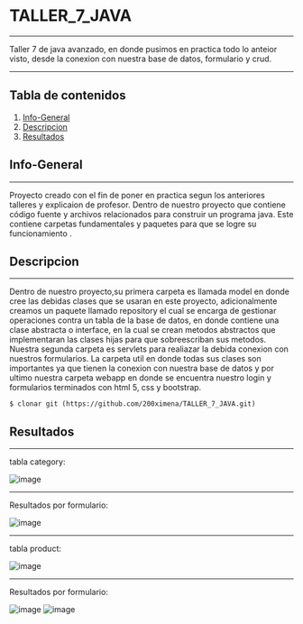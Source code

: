 # TALLER_7_JAVA
***
Taller 7 de java avanzado, en donde pusimos en practica todo lo anteior visto, desde la conexion con nuestra base de datos, formulario y  crud.
****

## Tabla de contenidos 

1. [Info-General](#info-general)
2. [Descripcion](#descripcion)
3. [Resultados](#resultados)


## Info-General
***
Proyecto creado con el fin de poner en practica segun los anteriores talleres y explicaion de profesor.
Dentro de nuestro proyecto que contiene código fuente y archivos relacionados para construir un programa java. Este contiene carpetas fundamentales y paquetes para que se logre su funcionamiento .

## Descripcion
***
Dentro de nuestro proyecto,su primera carpeta es llamada model en donde cree las debidas clases que se usaran en este proyecto, adicionalmente creamos un paquete llamado repository el cual se encarga de gestionar operaciones contra un tabla de la base de datos, en donde contiene una clase abstracta o interface, en la cual se crean metodos abstractos que implementaran las clases hijas para que sobreescriban sus metodos.
Nuestra segunda carpeta es servlets para realiazar la debida conexion con nuestros formularios.
La carpeta util en donde todas sus clases son importantes ya que tienen la conexion con nuestra base de datos y por ultimo nuestra carpeta webapp en donde se encuentra nuestro login y formularios terminados con html 5, css y bootstrap.

```
$ clonar git (https://github.com/200ximena/TALLER_7_JAVA.git)
```

## Resultados
***
tabla category:

![image](https://github.com/200ximena/TALLER_7_JAVA/assets/128264476/0d6c4d1f-1ef9-419c-9d72-19d5e319dc66)
***
Resultados por formulario:

![image](https://github.com/200ximena/TALLER_7_JAVA/assets/128264476/6d61e3e5-2e6d-4bb3-b831-a13f3ea555f8)
***
tabla product:

![image](https://github.com/200ximena/TALLER_7_JAVA/assets/128264476/1611f5e9-7569-404a-a6c0-fdb1c31fffc3)
***
Resultados por formulario:

![image](https://github.com/200ximena/TALLER_7_JAVA/assets/128264476/d00ecdfa-77d1-4cf7-8063-5d6f010ffde8)
![image](https://github.com/200ximena/TALLER_7_JAVA/assets/128264476/46e64903-478a-4fa7-8690-80a6299c2270)




